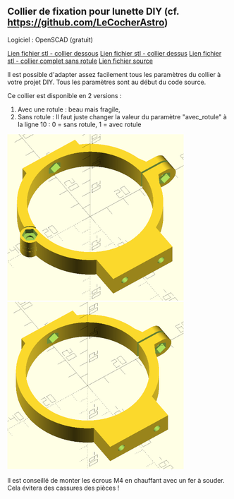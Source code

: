## Collier de fixation pour lunette DIY  (cf. https://github.com/LeCocherAstro)

Logiciel : OpenSCAD (gratuit)

[Lien fichier stl - collier dessous](attache_lunette_diy_v2_bas_L12.stl)
[Lien fichier stl - collier dessus](attache_lunette_diy_v2_haut_L12.stl)
[Lien fichier stl - collier complet sans rotule](collier_lunette_diy_L12.stl)
[Lien fichier source](collier_lunette_diy_v2.scad)

Il est possible d'adapter assez facilement tous les paramètres du collier à votre projet DIY.
Tous les paramètres sont au début du code source.

Ce collier est disponible en 2 versions :
1. Avec une rotule : beau mais fragile,
2. Sans rotule :
Il faut juste changer la valeur du paramètre "avec_rotule" à la ligne 10 : 0 = sans rotule, 1 = avec rotule

![photo_collier_avec_rotule](collier_avec_rotule.PNG)
![photo_collier_sans_rotule](collier_sans_rotule.PNG)

Il est conseillé de monter les écrous M4 en chauffant avec un fer à souder. Cela évitera des cassures des pièces !
